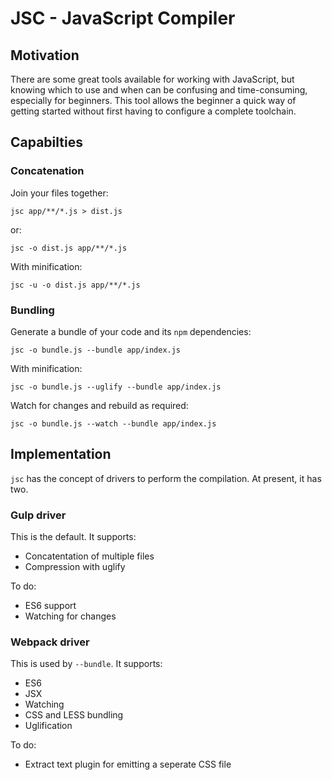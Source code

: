 # JSC - JavaScript Compiler

## Motivation

There are some great tools available for working with JavaScript, but
knowing which to use and when can be confusing and time-consuming,
especially for beginners. This tool allows the beginner a quick way of
getting started without first having to configure a complete toolchain.

## Capabilties

### Concatenation

Join your files together:

    jsc app/**/*.js > dist.js

or:

    jsc -o dist.js app/**/*.js

With minification:

    jsc -u -o dist.js app/**/*.js


### Bundling

Generate a bundle of your code and its `npm` dependencies:

    jsc -o bundle.js --bundle app/index.js

With minification:

    jsc -o bundle.js --uglify --bundle app/index.js

Watch for changes and rebuild as required:

    jsc -o bundle.js --watch --bundle app/index.js

## Implementation

`jsc` has the concept of drivers to perform the compilation. At present, it
has two.

### Gulp driver

This is the default. It supports:

* Concatentation of multiple files
* Compression with uglify

To do:

* ES6 support
* Watching for changes

### Webpack driver

This is used by `--bundle`. It supports:

* ES6
* JSX
* Watching
* CSS and LESS bundling
* Uglification

To do:

* Extract text plugin for emitting a seperate CSS file
